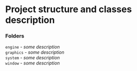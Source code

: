# Project structure and classes description

### Folders
`engine` - _some description_ <br>
`graphics` - _some description_ <br>
`system` - _some description_ <br>
`window` - _some description_
